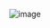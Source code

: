 
![image](https://user-images.githubusercontent.com/68271765/144195194-f78c92c5-7fc5-492f-be33-1f20bb02841b.png)
